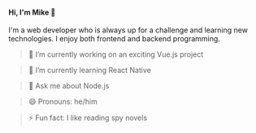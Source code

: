 #### Hi, I'm Mike 👋

I'm a web developer who is always up for a challenge and learning new technologies. I enjoy both frontend and backend programming.

> 🔭 I’m currently working on an exciting Vue.js project

> 🌱 I’m currently learning React Native

> 💬 Ask me about Node.js

> 😄 Pronouns: he/him

> ⚡ Fun fact: I like reading spy novels

